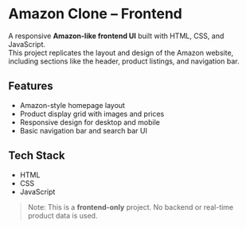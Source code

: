 # Amazon Clone – Frontend

A responsive **Amazon-like frontend UI** built with HTML, CSS, and JavaScript.  
This project replicates the layout and design of the Amazon website, including sections like the header, product listings, and navigation bar.

## Features

- Amazon-style homepage layout
- Product display grid with images and prices
- Responsive design for desktop and mobile
- Basic navigation bar and search bar UI

## Tech Stack

- HTML
- CSS
- JavaScript

> Note: This is a **frontend-only** project. No backend or real-time product data is used.
